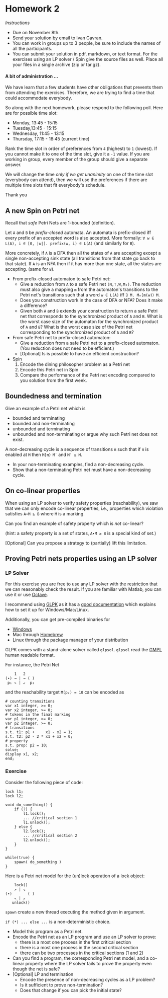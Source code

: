 # Homework 2

_Instructions_
* Due on November 8th.
* Send your solution by email to Ivan Gavran.
* You can work in groups up to 3 people, be sure to include the names of all the participants.
* You can submit your solution in pdf, markdown, or text format. For the exercises using an LP solver / Spin give the source files as well. Place all your files in a single archive (zip or tar.gz).

#### A bit of administration ...

We have learn that a few students have other obligations that prevents them from attending the exercises.
Therefore, we are trying to find a time that could accommodate everybody.

So along with the next homework, please respond to the following poll.
Here are for possible time slot:

* Monday, 13:45 - 15:15
* Tuesday,13:45 - 15:15
* Wednesday, 11:45 - 13:15
* Thursday, 17:15 - 18:45 (current time)

Rank the time slot in order of preferences from `4` (highest) to `1` (lowest).
If you cannot make it to one of the time slot, give it a `-1` value.
If you are working in group, every member of the group should give a separate answer.

We will change the time _only if we get unanimity_ on one of the time slot (everybody can attend), then we will use the preferences if there are multiple time slots that fit everybody's schedule.

Thank you

## A new Spin on Petri net

Recall that _safe_ Petri Nets are 1-bounded (definition).

Let `A` and `B` be  _prefix-closed_ automata.
An automata is prefix-closed iff every prefix of an accepted word is also accepted.
More formally: `∀ w ∈ L(A), i ∈ [0, |w|]. prefix(w, i) ∈ L(A)` (and similarly for `B`).

More concretely, if `A` is a DFA then all the states of `A` are accepting except a single non-accepting sink state (all transitions from that state go back to that state).
If `A` is an NFA then if it has more than one state, all the states are accepting.
(same for `B`).

* From prefix-closed automaton to safe Petri net:
  - Give a reduction from `A` to a safe Petri net `(N,T,W,M₀)`.
    The reduction must also give a mapping `m` from the automaton's transitions to the Petri net's transitions such that a word `w ∈ L(A)` iff `∃ M. M₀[m(w)〉M`.
  - Does you construction work in the case of DFA or NFA?
    Does it make a difference?
  - Given both `A` and `B` extends your construction to return a safe Petri net that corresponds to the synchronized product of `A` and `B`.
    What is the worst case size of the automaton for the synchronized product of `A` and `B`?
    What is the worst case size of the Petri net corresponding to the synchronized product of `A` and `B`?
* From safe Petri net to prefix-closed automaton:
  - Give a reduction from a safe Petri net to a prefix-closed automaton.
    (You reduction does not need to be efficient.)
  - [Optional] Is is possible to have an efficient construction?
* Spin
  1. Encode the dining philosopher problem as a Petri net
  2. Encode this Petri net in Spin
  3. Compare the performance of the Petri net encoding compared to you solution from the first week.


## Boundedness and termination

Give an example of a Petri net which is
* bounded and terminating
* bounded and non-terminating
* unbounded and terminating
* unbounded and non-terminating
or argue why such Petri net does not exist.

A non-decreasing cycle is a sequence of transitions `π` such that if `π` is enabled at `M` then `M[π〉M′` and `M′ ≥ M`.
* In your non-terminating examples, find a non-decreasing cycle.
* Show that a non-terminating Petri net must have a non-decreasing cycle.


## On co-linear properties

When using an LP solver to verify safety properties (reachability), we saw that we can only encode co-linear properties, i.e., properties which violation satisfies `A∙M ≥ B` where `M` is a marking.

Can you find an example of safety property which is _not_ co-linear?

(hint: a safety property is a set of states, `A∙M ≥ B` is a special kind of set.)

[Optional] Can you propose a strategy to (partially) lift this limitation.


## Proving Petri nets properties using an LP solver

### LP Solver

For this exercise you are free to use any LP solver with the restriction that we can reasonably check the result.
If you are familiar with Matlab, you can use it or use [Octave](https://www.gnu.org/software/octave/).

I recommend using [GLPK](https://www.gnu.org/software/glpk/) as it has a [good documentation](https://en.wikibooks.org/wiki/GLPK) which explains how to set it up for Windows/Mac/Linux.

Additionally, you can get pre-compiled binaries for
* [Windows](http://winglpk.sourceforge.net/)
* Mac through [Homebrew](https://brew.sh/)
* Linux through the package manager of your distribution

GLPK comes with a stand-alone solver called `glpsol`.
`glpsol` read the [GMPL](https://en.wikibooks.org/wiki/GLPK/GMPL_%28MathProg%29) human readable format.

For instance, the Petri Net
```
    1   2
(∙) → | → ( )
 p₁ ↖ | ↙  p₂
```
and the reachability target `M(p₂) = 10` can be encoded as
```
# counting transitions
var x1 integer, >= 0;
var x2 integer, >= 0;
# tokens in the final marking
var p1 integer, >= 0;
var p2 integer, >= 0;
# transitions
s.t. t1: p1 +     x1 - x2 = 1;
s.t. t2: p2 - 2 * x1 + x2 = 0;
# property
s.t. prop: p2 = 10;
solve;
display x1, x2;
end;
```

### Exercise

Consider the following piece of code:
```
lock l1;
lock l2;

void do_something() {
    if (?) {
        l1.lock();
        ... //critical section 1
        l1.unlock();
    } else {
        l2.lock();
        ... //critical section 2
        l2.unlock();
    }
}

while(true) {
    spawn( do_something )
}
```

Here is a Petri net model for the (un)lock operation of a lock object:
```
    lock()
    ↗ | ↘
(∙)       ( )
    ↖ | ↙
   unlock()
```

`spawn` create a new thread executing the method given in argument.

`if (*) ... else ...` is a non-deterministic choice.

* Model this program as a Petri net.
* Encode the Petri net as an LP program and use an LP solver to prove:
  - there is a most one process in the first critical section
  - there is a most one process in the second critical section
  - there can be two processes in the critical sections (1 and 2)
* Can you find a program, the corresponding Petri net model, and a co-linear property where the LP solver fails to prove the property even though the net is safe?
* [Optional] LP and termination
  - Encode the presence of non-decreasing cycles as a LP problem?
  - Is it sufficient to prove non-termination?
  - Does that change if you can pick the initial state?
